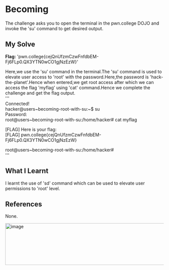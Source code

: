 # Becoming
The challenge asks you to open the terminal in the pwn.college DOJO and invoke the 'su' command to get desired output.         

## My Solve
**Flag:** 'pwn.college{cejQnUfzmCzwFnfdbEM-Fj6FLp0.QX3YTN0wCO1gjNzEzW}'        

Here,we use the 'su' command in the terminal.The 'su' command is used to elevate user access to 'root' with the password.Here,the password is 'hack-the-planet'.Hence when entered,we get root access after which we can access the flag 'myflag' using 'cat' command.Hence we complete the challenge and get the flag output.         
'''       
Connected!                                                                             
hacker@users~becoming-root-with-su:~$ su      
Password:        
root@users~becoming-root-with-su:/home/hacker# cat myflag          
      
[FLAG] Here is your flag:        
[FLAG] pwn.college{cejQnUfzmCzwFnfdbEM-Fj6FLp0.QX3YTN0wCO1gjNzEzW}      
       
root@users~becoming-root-with-su:/home/hacker#         
'''     

## What I Learnt
I learnt the use of 'sd' command which can be used to elevate user permissions to 'root' level.      

## References
None.          


<img width="747" height="133" alt="image" src="https://github.com/user-attachments/assets/93228806-4ea7-4aff-accc-40a8338d0106" />
